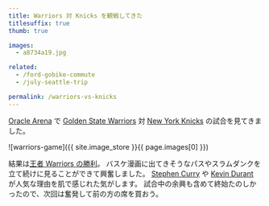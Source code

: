 ```yaml
---
title: Warriors 対 Knicks を観戦してきた
titlesuffix: true
thumb: true

images:
  - a8734a19.jpg

related:
  - /ford-gobike-commute
  - /july-seattle-trip

permalink: /warriors-vs-knicks
---
```


[Oracle Arena](https://ja.wikipedia.org/wiki/%E3%82%AA%E3%83%A9%E3%82%AF%E3%83%AB%E3%83%BB%E3%82%A2%E3%83%AA%E3%83%BC%E3%83%8A) で [Golden State Warriors](https://ja.wikipedia.org/wiki/%E3%82%B4%E3%83%BC%E3%83%AB%E3%83%87%E3%83%B3%E3%82%B9%E3%83%86%E3%83%BC%E3%83%88%E3%83%BB%E3%82%A6%E3%82%A9%E3%83%AA%E3%82%A2%E3%83%BC%E3%82%BA) 対 [New York Knicks](https://ja.wikipedia.org/wiki/%E3%83%8B%E3%83%A5%E3%83%BC%E3%83%A8%E3%83%BC%E3%82%AF%E3%83%BB%E3%83%8B%E3%83%83%E3%82%AF%E3%82%B9) の試合を見てきました。

![warriors-game]({{ site.image_store }}{{ page.images[0] }})

結果は[王者 Warriors の勝利](http://www.nba.com/games/20190108/NYKGSW)。
バスケ漫画に出てきそうなパスやスラムダンクを立て続けに見ることができて興奮しました。
[Stephen Curry](https://ja.wikipedia.org/wiki/%E3%82%B9%E3%83%86%E3%83%95%E3%82%A3%E3%83%B3%E3%83%BB%E3%82%AB%E3%83%AA%E3%83%BC) や [Kevin Durant](https://ja.wikipedia.org/wiki/%E3%82%B1%E3%83%93%E3%83%B3%E3%83%BB%E3%83%87%E3%83%A5%E3%83%A9%E3%83%B3%E3%83%88) が人気な理由を肌で感じれた気がします。
試合中の余興も含めて終始たのしかったので、次回は奮発して前の方の席を買おう。
